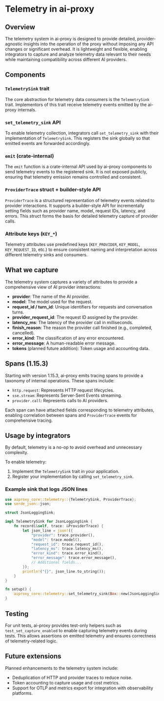 # Telemetry in ai-proxy

## Overview

The telemetry system in ai-proxy is designed to provide detailed, provider-agnostic insights into the operation of the proxy without imposing any API changes or significant overhead. It is lightweight and flexible, enabling integrators to capture and analyze telemetry data relevant to their needs while maintaining compatibility across different AI providers.

## Components

### `TelemetrySink` trait

The core abstraction for telemetry data consumers is the `TelemetrySink` trait. Implementors of this trait receive telemetry events emitted by the ai-proxy internals.

### `set_telemetry_sink` API

To enable telemetry collection, integrators call `set_telemetry_sink` with their implementation of `TelemetrySink`. This registers the sink globally so that emitted events are forwarded accordingly.

### `emit` (crate-internal)

The `emit` function is a crate-internal API used by ai-proxy components to send telemetry events to the registered sink. It is not exposed publicly, ensuring that telemetry emission remains controlled and consistent.

### `ProviderTrace` struct + builder-style API

`ProviderTrace` is a structured representation of telemetry events related to provider interactions. It supports a builder-style API for incrementally setting fields such as provider name, model, request IDs, latency, and errors. This struct forms the basis for detailed telemetry capture of provider calls.

### Attribute keys (`KEY_*`)

Telemetry attributes use predefined keys (`KEY_PROVIDER`, `KEY_MODEL`, `KEY_REQUEST_ID`, etc.) to ensure consistent naming and interpretation across different telemetry sinks and consumers.

## What we capture

The telemetry system captures a variety of attributes to provide a comprehensive view of AI provider interactions:

- **provider**: The name of the AI provider.
- **model**: The model used for the request.
- **request_id / turn_id**: Unique identifiers for requests and conversation turns.
- **provider_request_id**: The request ID assigned by the provider.
- **latency_ms**: The latency of the provider call in milliseconds.
- **finish_reason**: The reason the provider call finished (e.g., completed, cancelled).
- **error_kind**: The classification of any error encountered.
- **error_message**: A human-readable error message.
- **tokens** (planned future addition): Token usage and accounting data.

## Spans (1.15.3)

Starting with version 1.15.3, ai-proxy emits tracing spans to provide a taxonomy of internal operations. These spans include:

- `http.request`: Represents HTTP request lifecycles.
- `sse.stream`: Represents Server-Sent Events streaming.
- `provider.call`: Represents calls to AI providers.

Each span can have attached fields corresponding to telemetry attributes, enabling correlation between spans and `ProviderTrace` events for comprehensive tracing.

## Usage by integrators

By default, telemetry is a no-op to avoid overhead and unnecessary complexity.

To enable telemetry:

1. Implement the `TelemetrySink` trait in your application.
2. Register your implementation by calling `set_telemetry_sink`.

### Example sink that logs JSON lines

```rust
use aiproxy_core::telemetry::{TelemetrySink, ProviderTrace};
use serde_json::json;

struct JsonLoggingSink;

impl TelemetrySink for JsonLoggingSink {
    fn record(&self, trace: &ProviderTrace) {
        let json_line = json!({
            "provider": trace.provider(),
            "model": trace.model(),
            "request_id": trace.request_id(),
            "latency_ms": trace.latency_ms(),
            "error_kind": trace.error_kind(),
            "error_message": trace.error_message(),
            // Additional fields...
        });
        println!("{}", json_line.to_string());
    }
}

fn setup() {
    aiproxy_core::telemetry::set_telemetry_sink(Box::new(JsonLoggingSink));
}
```

## Testing

For unit tests, ai-proxy provides test-only helpers such as `test_set_capture_enabled` to enable capturing telemetry events during tests. This allows assertions on emitted telemetry and ensures correctness of telemetry-related logic.

## Future extensions

Planned enhancements to the telemetry system include:

- Deduplication of HTTP and provider traces to reduce noise.
- Token accounting to capture usage and cost metrics.
- Support for OTLP and metrics export for integration with observability platforms.
